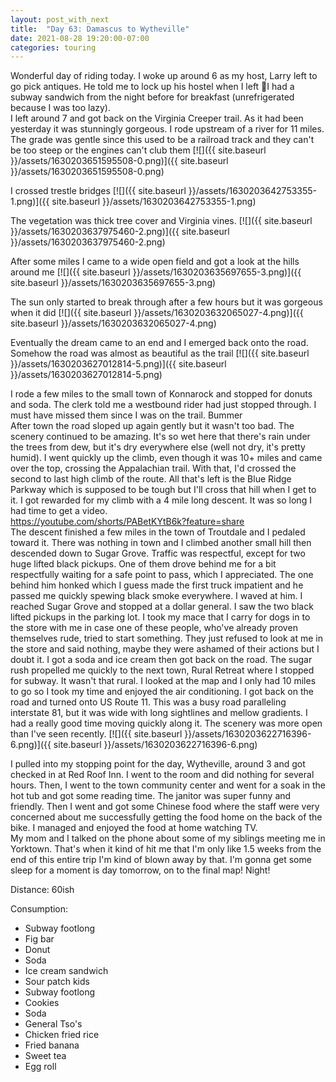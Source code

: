 ```yaml
---
layout: post_with_next
title:  "Day 63: Damascus to Wytheville"
date: 2021-08-28 19:20:00-07:00
categories: touring
---
```

Wonderful day of riding today. I woke up around 6 as my host, Larry left to go pick antiques. He told me to lock up his hostel when I left 🤷I had a subway sandwich from the night before for breakfast (unrefrigerated because I was too lazy).   
I left around 7 and got back on the Virginia Creeper trail. As it had been yesterday it was stunningly gorgeous. I rode upstream of a river for 11 miles. The grade was gentle since this used to be a railroad track and they can't be too steep or the engines can't club them
[![]({{ site.baseurl }}/assets/1630203651595508-0.png)]({{ site.baseurl }}/assets/1630203651595508-0.png)
  
I crossed trestle bridges
[![]({{ site.baseurl }}/assets/1630203642753355-1.png)]({{ site.baseurl }}/assets/1630203642753355-1.png)
  
The vegetation was thick tree cover and Virginia vines.
[![]({{ site.baseurl }}/assets/1630203637975460-2.png)]({{ site.baseurl }}/assets/1630203637975460-2.png)
  
After some miles I came to a wide open field and got a look at the hills around me
[![]({{ site.baseurl }}/assets/1630203635697655-3.png)]({{ site.baseurl }}/assets/1630203635697655-3.png)
  
The sun only started to break through after a few hours but it was gorgeous when it did
[![]({{ site.baseurl }}/assets/1630203632065027-4.png)]({{ site.baseurl }}/assets/1630203632065027-4.png)
  
Eventually the dream came to an end and I emerged back onto the road. Somehow the road was almost as beautiful as the trail
[![]({{ site.baseurl }}/assets/1630203627012814-5.png)]({{ site.baseurl }}/assets/1630203627012814-5.png)
  
I rode a few miles to the small town of Konnarock and stopped for donuts and soda. The clerk told me a westbound rider had just stopped through. I must have missed them since I was on the trail. Bummer  
After town the road sloped up again gently but it wasn't too bad. The scenery continued to be amazing. It's so wet here that there's rain under the trees from dew, but it's dry everywhere else (well not dry, it's pretty humid). I went quickly up the climb, even though it was 10+ miles and came over the top, crossing the Appalachian trail. With that, I'd crossed the second to last high climb of the route. All that's left is the Blue Ridge Parkway which is supposed to be tough but I'll cross that hill when I get to it. I got rewarded for my climb with a 4 mile long descent. It was so long I had time to get a video.   
<https://youtube.com/shorts/PABetKYtB6k?feature=share>  
The descent finished a few miles in the town of Troutdale and I pedaled toward it. There was nothing in town and I climbed another small hill then descended down to Sugar Grove. Traffic was respectful, except for two huge lifted black pickups. One of them drove behind me for a bit respectfully waiting for a safe point to pass, which I appreciated. The one behind him honked which I guess made the first truck impatient and he passed me quickly spewing black smoke everywhere. I waved at him. I reached Sugar Grove and stopped at a dollar general. I saw the two black lifted pickups in the parking lot. I took my mace that I carry for dogs in to the store with me in case one of these people, who've already proven themselves rude, tried to start something. They just refused to look at me in the store and said nothing, maybe they were ashamed of their actions but I doubt it. I got a soda and ice cream then got back on the road. The sugar rush propelled me quickly to the next town, Rural Retreat where I stopped for subway. It wasn't that rural. I looked at the map and I only had 10 miles to go so I took my time and enjoyed the air conditioning. I got back on the road and turned onto US Route 11. This was a busy road paralleling interstate 81, but it was wide with long sightlines and mellow gradients. I had a really good time moving quickly along it. The scenery was more open than I've seen recently.
[![]({{ site.baseurl }}/assets/1630203622716396-6.png)]({{ site.baseurl }}/assets/1630203622716396-6.png)
  
I pulled into my stopping point for the day, Wytheville, around 3 and got checked in at Red Roof Inn. I went to the room and did nothing for several hours. Then, I went to the town community center and went for a soak in the hot tub and got some reading time. The janitor was super funny and friendly. Then I went and got some Chinese food where the staff were very concerned about me successfully getting the food home on the back of the bike. I managed and enjoyed the food at home watching TV.  
My mom and I talked on the phone about some of my siblings meeting me in Yorktown. That's when it kind of hit me that I'm only like 1.5 weeks from the end of this entire trip I'm kind of blown away by that. I'm gonna get some sleep for a moment is day tomorrow, on to the final map! Night!  


Distance: 60ish

Consumption:
- Subway footlong
- Fig bar
- Donut
- Soda
- Ice cream sandwich
- Sour patch kids
- Subway footlong
- Cookies
- Soda
- General Tso's
- Chicken fried rice
- Fried banana
- Sweet tea
- Egg roll
